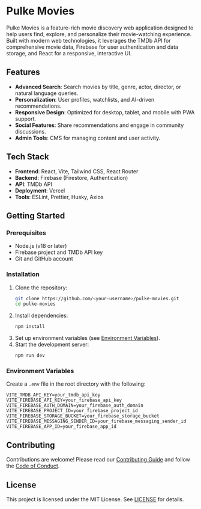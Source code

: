 # Pulke Movies

Pulke Movies is a feature-rich movie discovery web application designed to help users find, explore, and personalize their movie-watching experience. Built with modern web technologies, it leverages the TMDb API for comprehensive movie data, Firebase for user authentication and data storage, and React for a responsive, interactive UI.

## Features
- **Advanced Search**: Search movies by title, genre, actor, director, or natural language queries.
- **Personalization**: User profiles, watchlists, and AI-driven recommendations.
- **Responsive Design**: Optimized for desktop, tablet, and mobile with PWA support.
- **Social Features**: Share recommendations and engage in community discussions.
- **Admin Tools**: CMS for managing content and user activity.

## Tech Stack
- **Frontend**: React, Vite, Tailwind CSS, React Router
- **Backend**: Firebase (Firestore, Authentication)
- **API**: TMDb API
- **Deployment**: Vercel
- **Tools**: ESLint, Prettier, Husky, Axios

## Getting Started
### Prerequisites
- Node.js (v18 or later)
- Firebase project and TMDb API key
- Git and GitHub account

### Installation
1. Clone the repository:
   ```bash
   git clone https://github.com/<your-username>/pulke-movies.git
   cd pulke-movies
   ```
2. Install dependencies:
   ```bash
   npm install
   ```
3. Set up environment variables (see [Environment Variables](#environment-variables)).
4. Start the development server:
   ```bash
   npm run dev
   ```

### Environment Variables
Create a `.env` file in the root directory with the following:
```
VITE_TMDB_API_KEY=your_tmdb_api_key
VITE_FIREBASE_API_KEY=your_firebase_api_key
VITE_FIREBASE_AUTH_DOMAIN=your_firebase_auth_domain
VITE_FIREBASE_PROJECT_ID=your_firebase_project_id
VITE_FIREBASE_STORAGE_BUCKET=your_firebase_storage_bucket
VITE_FIREBASE_MESSAGING_SENDER_ID=your_firebase_messaging_sender_id
VITE_FIREBASE_APP_ID=your_firebase_app_id
```

## Contributing
Contributions are welcome! Please read our [Contributing Guide](CONTRIBUTING.md) and follow the [Code of Conduct](CODE_OF_CONDUCT.md).

## License
This project is licensed under the MIT License. See [LICENSE](LICENSE) for details.
